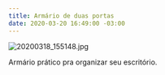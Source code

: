 ```yaml
---
title: Armário de duas portas
date: 2020-03-20 16:49:00 -03:00
---
```


![20200318_155148.jpg](/uploads/20200318_155148.jpg)

Armário prático pra organizar seu escritório. 
